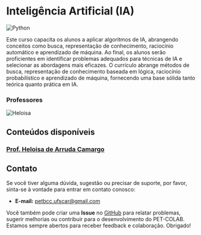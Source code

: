 # Inteligência Artificial (IA)

![Python](https://img.shields.io/badge/python-3670A0?style=for-the-badge&logo=python&logoColor=ffdd54)

Este curso capacita os alunos a aplicar algoritmos de IA, abrangendo conceitos como busca, representação de conhecimento, raciocínio automático e aprendizado de máquina. Ao final, os alunos serão proficientes em identificar problemas adequados para técnicas de IA e selecionar as abordagens mais eficazes. O currículo abrange métodos de busca, representação de conhecimento baseada em lógica, raciocínio probabilístico e aprendizado de máquina, fornecendo uma base sólida tanto teórica quanto prática em IA.

### Professores 
![Heloisa](https://img.shields.io/badge/Heloisa_de_Arruda_Camargo-%2300599C.svg?style=for-the-badge&logo=GoogleScholar&logoColor=white)


## Conteúdos disponíveis

### [Prof. Heloisa de Arruda Camargo](/materias/IA/Heloisa/README.md)


## Contato

Se você tiver alguma dúvida, sugestão ou precisar de suporte, por favor, sinta-se à vontade para entrar em contato conosco:

- **E-mail:** petbcc.ufscar@gmail.com

Você também pode criar uma **Issue** no [GitHub](https://github.com/petbccufscar/pet-colab/issues) para relatar problemas, sugerir melhorias ou contribuir para o desenvolvimento do PET-COLAB. Estamos sempre abertos para receber feedback e colaboração. Obrigado!